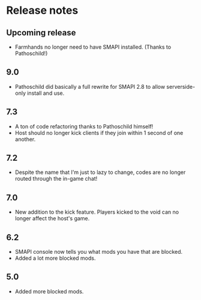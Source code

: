 # Release notes
## Upcoming release
* Farmhands no longer need to have SMAPI installed. (Thanks to Pathoschild!)

## 9.0
* Pathoschild did basically a full rewrite for SMAPI 2.8 to allow serverside-only install and use.

## 7.3
* A ton of code refactoring thanks to Pathoschild himself!
* Host should no longer kick clients if they join within 1 second of one another.

## 7.2
* Despite the name that I'm just to lazy to change, codes are no longer routed through the in-game chat!

## 7.0
* New addition to the kick feature. Players kicked to the void can no longer affect the host's game.

## 6.2
* SMAPI console now tells you what mods you have that are blocked.
* Added a lot more blocked mods.

## 5.0
* Added more blocked mods.

